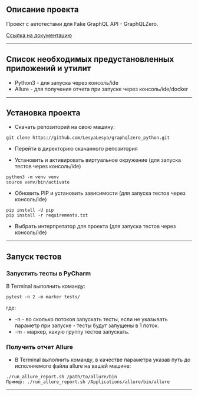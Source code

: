 ## Описание проекта

Проект с автотестами для Fake GraphQL API - GraphQLZero.

[Ссылка на документацию](https://graphqlzero.almansi.me/)
____

## Список необходимых предустановленных приложений и утилит

- Python3 - для запуска через консоль/ide
- Allure - для получения отчета при запуске через консоль/ide/docker
____

## Установка проекта

- Скачать репозиторий на свою машину:

```
git clone https://github.com/LesyaLesya/graphqlzero_python.git
```

- Перейти в директорию скачанного репозитория

- Установить и активировать виртуальное окружение (для запуска тестов через консоль/ide)

```
python3 -m venv venv
source venv/bin/activate
```
- Обновить PIP и установить зависимости (для запуска тестов через консоль/ide)

```
pip install -U pip
pip install -r requirements.txt
```

- Выбрать интерпретатор для проекта (для запуска тестов через консоль/ide)
____

## Запуск тестов

### Запустить тесты в PyCharm 

В Terminal выполнить команду:

```
pytest -n 2 -m marker tests/
```
где:

- -n - во сколько потоков запускать тесты, если не указывать параметр при запуске - тесты будут запущены в 1 поток.
- -m - маркер, какую группу тестов запускать.

### Получить отчет Allure 

- В Terminal выполнить команду, в качестве параметра указав путь до исполняемого файла allure на вашей машине:

```
./run_allure_report.sh /path/to/allure/bin
Пример: ./run_allure_report.sh /Applications/allure/bin/allure
```
____
